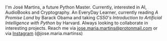 I'm José Martins, a future Python Master. Currently, interested in AI, AudioBooks and Cryptography.
An EveryDay Learner, currently reading *A Promise Land* by Barack Obama and taking *CS50's Introduction to Artificial Intelligence with Python* by Harvard.
Always looking to collaborate in interesting projects. Reach me via <jose.maria.martins@protonmail.com> or via [Instagram](https://instagram.com/jose.maria.martinss "@jose.maria.martinss")
(@jose.maria.martinss)
